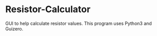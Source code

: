 # Resistor-Calculator
GUI to help calculate resistor values. This program uses Python3 and Guizero.

